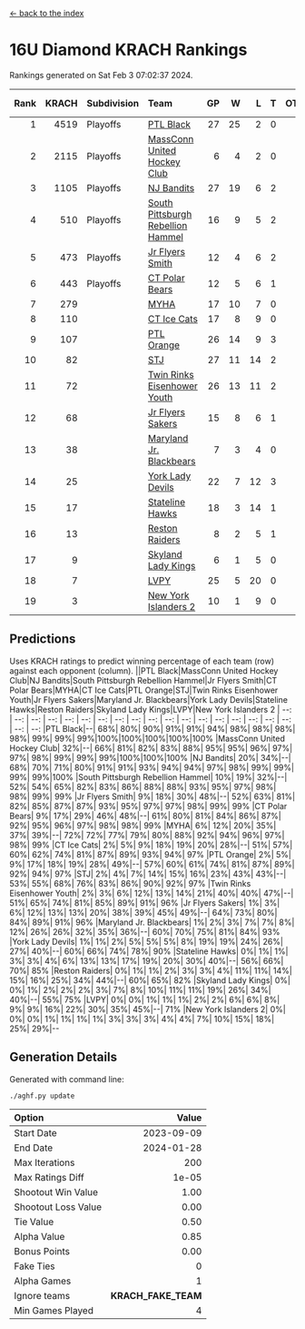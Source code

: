 [<- back to the index](readme.md)
# 16U Diamond KRACH Rankings
Rankings generated on Sat Feb  3 07:02:37 2024.

Rank|KRACH|Subdivision|Team|GP|W|L|T|OTW|OTL|SoS|Exp Wins|Win Diff
---:|---:|:---|:---|---:|---:|---:|---:|---:|---:|---:|---:|---:
1|4519|Playoffs|[PTL Black](https://gamesheetstats.com/seasons/3663/teams/140833/schedule)|27|25|2|0|2|0|431|25.8|-0.0
2|2115|Playoffs|[MassConn United Hockey Club](https://gamesheetstats.com/seasons/3663/teams/140835/schedule)|6|4|2|0|0|0|1639|4.8|-0.0
3|1105|Playoffs|[NJ Bandits](https://gamesheetstats.com/seasons/3663/teams/140836/schedule)|27|19|6|2|0|2|816|20.8|-0.0
4|510|Playoffs|[South Pittsburgh Rebellion Hammel](https://gamesheetstats.com/seasons/3663/teams/140839/schedule)|16|9|5|2|0|0|773|10.8|-0.0
5|473|Playoffs|[Jr Flyers Smith](https://gamesheetstats.com/seasons/3663/teams/140837/schedule)|12|4|6|2|1|2|1459|5.8|-0.0
6|443|Playoffs|[CT Polar Bears](https://gamesheetstats.com/seasons/3663/teams/140834/schedule)|12|5|6|1|0|0|1164|6.3|-0.0
7|279||[MYHA](https://gamesheetstats.com/seasons/3663/teams/140838/schedule)|17|10|7|0|0|0|759|10.9|0.0
8|110||[CT Ice Cats](https://gamesheetstats.com/seasons/3663/teams/140846/schedule)|17|8|9|0|0|1|672|8.9|0.0
9|107||[PTL Orange](https://gamesheetstats.com/seasons/3663/teams/140842/schedule)|26|14|9|3|1|0|185|16.4|0.0
10|82||[STJ](https://gamesheetstats.com/seasons/3663/teams/140841/schedule)|27|11|14|2|0|1|970|12.9|0.0
11|72||[Twin Rinks Eisenhower Youth](https://gamesheetstats.com/seasons/3663/teams/140847/schedule)|26|13|11|2|3|0|142|14.9|0.0
12|68||[Jr Flyers Sakers](https://gamesheetstats.com/seasons/3663/teams/140843/schedule)|15|8|6|1|2|0|120|9.4|0.0
13|38||[Maryland Jr. Blackbears](https://gamesheetstats.com/seasons/3663/teams/140848/schedule)|7|3|4|0|0|1|657|3.9|0.0
14|25||[York Lady Devils](https://gamesheetstats.com/seasons/3663/teams/140845/schedule)|22|7|12|3|0|2|270|9.4|0.0
15|17||[Stateline Hawks](https://gamesheetstats.com/seasons/3663/teams/140840/schedule)|18|3|14|1|0|1|914|4.4|0.0
16|13||[Reston Raiders](https://gamesheetstats.com/seasons/3663/teams/140850/schedule)|8|2|5|1|1|0|39|3.4|0.0
17|9||[Skyland Lady Kings](https://gamesheetstats.com/seasons/3663/teams/140849/schedule)|6|1|5|0|1|0|55|1.9|0.0
18|7||[LVPY](https://gamesheetstats.com/seasons/3663/teams/140844/schedule)|25|5|20|0|0|1|472|5.9|0.0
19|3||[New York Islanders 2](https://gamesheetstats.com/seasons/3663/teams/140851/schedule)|10|1|9|0|0|0|62|1.9|0.0

## Predictions
Uses KRACH ratings to predict winning percentage of each team (row) against each opponent (column).
||PTL Black|MassConn United Hockey Club|NJ Bandits|South Pittsburgh Rebellion Hammel|Jr Flyers Smith|CT Polar Bears|MYHA|CT Ice Cats|PTL Orange|STJ|Twin Rinks Eisenhower Youth|Jr Flyers Sakers|Maryland Jr. Blackbears|York Lady Devils|Stateline Hawks|Reston Raiders|Skyland Lady Kings|LVPY|New York Islanders 2
| --: | --: | --: | --: | --: | --: | --: | --: | --: | --: | --: | --: | --: | --: | --: | --: | --: | --: | --: | --: 
|PTL Black|--| 68%| 80%| 90%| 91%| 91%| 94%| 98%| 98%| 98%| 98%| 99%| 99%| 99%|100%|100%|100%|100%|100%
|MassConn United Hockey Club| 32%|--| 66%| 81%| 82%| 83%| 88%| 95%| 95%| 96%| 97%| 97%| 98%| 99%| 99%| 99%|100%|100%|100%
|NJ Bandits| 20%| 34%|--| 68%| 70%| 71%| 80%| 91%| 91%| 93%| 94%| 94%| 97%| 98%| 99%| 99%| 99%| 99%|100%
|South Pittsburgh Rebellion Hammel| 10%| 19%| 32%|--| 52%| 54%| 65%| 82%| 83%| 86%| 88%| 88%| 93%| 95%| 97%| 98%| 98%| 99%| 99%
|Jr Flyers Smith|  9%| 18%| 30%| 48%|--| 52%| 63%| 81%| 82%| 85%| 87%| 87%| 93%| 95%| 97%| 97%| 98%| 99%| 99%
|CT Polar Bears|  9%| 17%| 29%| 46%| 48%|--| 61%| 80%| 81%| 84%| 86%| 87%| 92%| 95%| 96%| 97%| 98%| 98%| 99%
|MYHA|  6%| 12%| 20%| 35%| 37%| 39%|--| 72%| 72%| 77%| 79%| 80%| 88%| 92%| 94%| 96%| 97%| 98%| 99%
|CT Ice Cats|  2%|  5%|  9%| 18%| 19%| 20%| 28%|--| 51%| 57%| 60%| 62%| 74%| 81%| 87%| 89%| 93%| 94%| 97%
|PTL Orange|  2%|  5%|  9%| 17%| 18%| 19%| 28%| 49%|--| 57%| 60%| 61%| 74%| 81%| 87%| 89%| 92%| 94%| 97%
|STJ|  2%|  4%|  7%| 14%| 15%| 16%| 23%| 43%| 43%|--| 53%| 55%| 68%| 76%| 83%| 86%| 90%| 92%| 97%
|Twin Rinks Eisenhower Youth|  2%|  3%|  6%| 12%| 13%| 14%| 21%| 40%| 40%| 47%|--| 51%| 65%| 74%| 81%| 85%| 89%| 91%| 96%
|Jr Flyers Sakers|  1%|  3%|  6%| 12%| 13%| 13%| 20%| 38%| 39%| 45%| 49%|--| 64%| 73%| 80%| 84%| 89%| 91%| 96%
|Maryland Jr. Blackbears|  1%|  2%|  3%|  7%|  7%|  8%| 12%| 26%| 26%| 32%| 35%| 36%|--| 60%| 70%| 75%| 81%| 84%| 93%
|York Lady Devils|  1%|  1%|  2%|  5%|  5%|  5%|  8%| 19%| 19%| 24%| 26%| 27%| 40%|--| 60%| 66%| 74%| 78%| 90%
|Stateline Hawks|  0%|  1%|  1%|  3%|  3%|  4%|  6%| 13%| 13%| 17%| 19%| 20%| 30%| 40%|--| 56%| 66%| 70%| 85%
|Reston Raiders|  0%|  1%|  1%|  2%|  3%|  3%|  4%| 11%| 11%| 14%| 15%| 16%| 25%| 34%| 44%|--| 60%| 65%| 82%
|Skyland Lady Kings|  0%|  0%|  1%|  2%|  2%|  2%|  3%|  7%|  8%| 10%| 11%| 11%| 19%| 26%| 34%| 40%|--| 55%| 75%
|LVPY|  0%|  0%|  1%|  1%|  1%|  2%|  2%|  6%|  6%|  8%|  9%|  9%| 16%| 22%| 30%| 35%| 45%|--| 71%
|New York Islanders 2|  0%|  0%|  0%|  1%|  1%|  1%|  1%|  3%|  3%|  3%|  4%|  4%|  7%| 10%| 15%| 18%| 25%| 29%|--

## Generation Details

Generated with command line:
```
./aghf.py update
```

| Option | Value |
| :----- | ----: |
| Start Date | 2023-09-09 |
| End Date | 2024-01-28 |
| Max Iterations | 200 |
| Max Ratings Diff | 1e-05 |
| Shootout Win Value | 1.00 |
| Shootout Loss Value | 0.00 |
| Tie Value | 0.50 |
| Alpha Value | 0.85 |
| Bonus Points | 0.00 |
| Fake Ties | 0 |
| Alpha Games | 1 |
| Ignore teams | __KRACH_FAKE_TEAM__ |
| Min Games Played | 4 |

